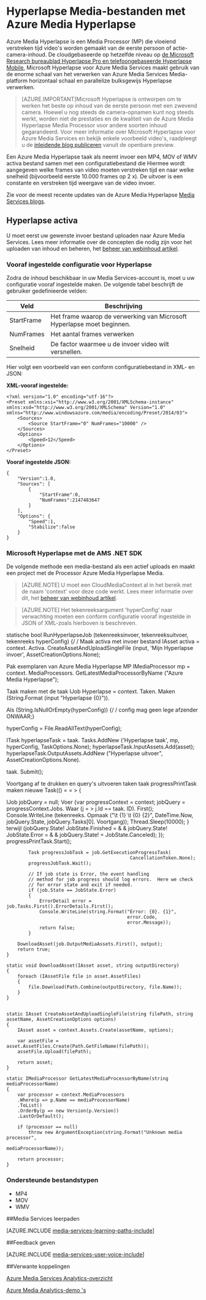 <properties
    pageTitle="Hyperlapse Media-bestanden met Azure Media Hyperlapse | Microsoft Azure"
    description="Azure Media Hyperlapse maakt vloeiende verstreken tijd video's van de eerste persoon of actie-camera-inhoud. Dit onderwerp wordt uitgelegd hoe u Media indexering gebruiken."
    services="media-services"
    documentationCenter=""
    authors="asolanki"
    manager="johndeu"
    editor=""/>

<tags
    ms.service="media-services"
    ms.workload="media"
    ms.tgt_pltfrm="na"
    ms.devlang="dotnet"
    ms.topic="article"
    ms.date="09/19/2016"  
    ms.author="adsolank"/>


# <a name="hyperlapse-media-files-with-azure-media-hyperlapse"></a>Hyperlapse Media-bestanden met Azure Media Hyperlapse

Azure Media Hyperlapse is een Media Processor (MP) die vloeiend verstreken tijd video's worden gemaakt van de eerste persoon of actie-camera-inhoud.  De cloudgebaseerde op hetzelfde niveau op [de Microsoft Research bureaublad Hyperlapse Pro en telefoongebaseerde Hyperlapse Mobile](http://aka.ms/hyperlapse), Microsoft Hyperlapse voor Azure Media Services maakt gebruik van de enorme schaal van het verwerken van Azure Media Services Media-platform horizontaal schaal en parallelize bulksgewijs Hyperlapse verwerken.

>[AZURE.IMPORTANT]Microsoft Hyperlapse is ontworpen om te werken het beste op inhoud van de eerste persoon met een zwevend camera.  Hoewel u nog steeds de camera-opnamen kunt nog steeds werkt, worden niet de prestaties en de kwaliteit van de Azure Media Hyperlapse Media Processor voor andere soorten inhoud gegarandeerd.  Voor meer informatie over Microsoft Hyperlapse voor Azure Media Services en bekijk enkele voorbeeld video's, raadpleegt u de [inleidende blog publiceren](http://aka.ms/azurehyperlapseblog) vanuit de openbare preview.

Een Azure Media Hyperlapse taak als neemt invoer een MP4, MOV of WMV activa bestand samen met een configuratiebestand die Hiermee wordt aangegeven welke frames van video moeten verstreken tijd en naar welke snelheid (bijvoorbeeld eerste 10.000 frames op 2 x).  De uitvoer is een constante en verstreken tijd weergave van de video invoer.

Zie voor de meest recente updates van de Azure Media Hyperlapse [Media Services blogs](https://azure.microsoft.com/blog/topics/media-services/).

## <a name="hyperlapse-an-asset"></a>Hyperlapse activa

U moet eerst uw gewenste invoer bestand uploaden naar Azure Media Services.  Lees meer informatie over de concepten die nodig zijn voor het uploaden van inhoud en beheren, het [beheer van webinhoud artikel](media-services-portal-vod-get-started.md).

###  <a id="configuration"></a>Vooraf ingestelde configuratie voor Hyperlapse

Zodra de inhoud beschikbaar in uw Media Services-account is, moet u uw configuratie vooraf ingestelde maken.  De volgende tabel beschrijft de gebruiker gedefinieerde velden:

 Veld | Beschrijving
-------|-------------
StartFrame|Het frame waarop de verwerking van Microsoft Hyperlapse moet beginnen.
NumFrames|Het aantal frames verwerken
Snelheid|De factor waarmee u de invoer video wilt versnellen.

Hier volgt een voorbeeld van een conform configuratiebestand in XML- en JSON:

**XML-vooraf ingestelde:**

    <?xml version="1.0" encoding="utf-16"?>
    <Preset xmlns:xsi="http://www.w3.org/2001/XMLSchema-instance" xmlns:xsd="http://www.w3.org/2001/XMLSchema" Version="1.0" xmlns="http://www.windowsazure.com/media/encoding/Preset/2014/03">
        <Sources>
            <Source StartFrame="0" NumFrames="10000" />
        </Sources>
        <Options>
            <Speed>12</Speed>
        </Options>
    </Preset>

**Vooraf ingestelde JSON:**

    {
        "Version":1.0,
        "Sources": [
            {
                "StartFrame":0,
                "NumFrames":2147483647
            }
        ],
        "Options": {
            "Speed":1,
            "Stabilize":false
        }
    }

###  <a id="sample_code"></a>Microsoft Hyperlapse met de AMS .NET SDK

De volgende methode een media-bestand als een actief uploads en maakt een project met de Processor Azure Media Hyperlapse Media.

> [AZURE.NOTE] U moet een CloudMediaContext al in het bereik met de naam 'context' voor deze code werkt.  Lees meer informatie over dit, het [beheer van webinhoud artikel](media-services-dotnet-get-started.md).

> [AZURE.NOTE] Het tekenreeksargument 'hyperConfig' naar verwachting moeten een conform configuratie vooraf ingestelde in JSON of XML-zoals hierboven is beschreven.

statische bool RunHyperlapseJob (tekenreeksinvoer, tekenreeksuitvoer, tekenreeks hyperConfig) {/ / Maak activa met invoer bestand IAsset activa = context. Activa. CreateAssetAndUploadSingleFile (input, 'Mijn Hyperlapse invoer', AssetCreationOptions.None);

Pak exemplaren van Azure Media Hyperlapse MP IMediaProcessor mp = context. MediaProcessors. GetLatestMediaProcessorByName ("Azure Media Hyperlapse");

Taak maken met de taak IJob Hyperlapse = context. Taken. Maken (String.Format (input "Hyperlapse {0}")).

Als (String.IsNullOrEmpty(hyperConfig)) {/ / config mag geen lege afzender ONWAAR;}

hyperConfig = File.ReadAllText(hyperConfig);

ITask hyperlapseTask = taak. Tasks.AddNew ('Hyperlapse taak', mp, hyperConfig, TaskOptions.None); hyperlapseTask.InputAssets.Add(asset); hyperlapseTask.OutputAssets.AddNew ("Hyperlapse uitvoer", AssetCreationOptions.None).


taak. Submit();

Voortgang af te drukken en query's uitvoeren taken taak progressPrintTask maken nieuwe Task(() = = > {

IJob jobQuery = null; Voer {var progressContext = context; jobQuery = progressContext.Jobs. Waar (j = > j.Id == taak. ID). First(); Console.WriteLine (tekenreeks. Opmaak ("\t {1} \t {0} {2}", DateTime.Now, jobQuery.State, jobQuery.Tasks[0]. Voortgang)); Thread.Sleep(10000); } terwijl (jobQuery.State! JobState.Finished = & & jobQuery.State! JobState.Error = & & jobQuery.State! = JobState.Canceled); }); progressPrintTask.Start();

            Task progressJobTask = job.GetExecutionProgressTask(
                                                 CancellationToken.None);
            progressJobTask.Wait();

            // If job state is Error, the event handling
            // method for job progress should log errors.  Here we check
            // for error state and exit if needed.
            if (job.State == JobState.Error)
            {
                ErrorDetail error = job.Tasks.First().ErrorDetails.First();
                Console.WriteLine(string.Format("Error: {0}. {1}",
                                                error.Code,
                                                error.Message));  
                return false;                  
            }

        DownloadAsset(job.OutputMediaAssets.First(), output);
        return true;
    }

    static void DownloadAsset(IAsset asset, string outputDirectory)
    {
        foreach (IAssetFile file in asset.AssetFiles)
        {
            file.Download(Path.Combine(outputDirectory, file.Name));
        }
    }


    static IAsset CreateAssetAndUploadSingleFile(string filePath, string assetName, AssetCreationOptions options)
    {
        IAsset asset = context.Assets.Create(assetName, options);

        var assetFile = asset.AssetFiles.Create(Path.GetFileName(filePath));
        assetFile.Upload(filePath);

        return asset;
    }

    static IMediaProcessor GetLatestMediaProcessorByName(string mediaProcessorName)
    {
        var processor = context.MediaProcessors
        .Where(p => p.Name == mediaProcessorName)
        .ToList()
        .OrderBy(p => new Version(p.Version))
        .LastOrDefault();

        if (processor == null)
            throw new ArgumentException(string.Format("Unknown media processor",
                                                       mediaProcessorName));

        return processor;
    }

### <a id="file_types"></a>Ondersteunde bestandstypen

- MP4
- MOV
- WMV



##<a name="media-services-learning-paths"></a>Media Services leerpaden

[AZURE.INCLUDE [media-services-learning-paths-include](../../includes/media-services-learning-paths-include.md)]

##<a name="provide-feedback"></a>Feedback geven

[AZURE.INCLUDE [media-services-user-voice-include](../../includes/media-services-user-voice-include.md)]


##<a name="related-links"></a>Verwante koppelingen

[Azure Media Services Analytics-overzicht](media-services-analytics-overview.md)

[Azure Media Analytics-demo 's](http://azuremedialabs.azurewebsites.net/demos/Analytics.html)

